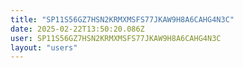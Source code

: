 ```yaml
---
title: "SP11S56GZ7HSN2KRMXMSFS77JKAW9H8A6CAHG4N3C"
date: 2025-02-22T13:50:20.086Z
user: SP11S56GZ7HSN2KRMXMSFS77JKAW9H8A6CAHG4N3C
layout: "users"
---
```

    
